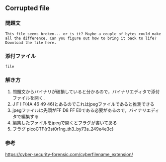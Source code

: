 ## Corrupted file
### 問題文
```
This file seems broken... or is it? Maybe a couple of bytes could make all the difference. Can you figure out how to bring it back to life?
Download the file here.
```
### 添付ファイル
`file`
### 解き方
1. 問題文からバイナリが破損していると分かるので，バイナリエディタで添付ファイルを開く．
2. J F I F(4A 46 49 46)とあるのでこれはjpegファイルであると推測できる
3. jpegファイルは先頭がFF D8 FF E0である必要があるので，バイナリエディタで編集する
4. 編集したファイルをjpegで開くとフラグが書いてある
5. フラグ picoCTF{r3st0r1ng_th3_by73s_249e4e3c}
### 参考
https://cyber-security-forensic.com/cyberfilename_extension/